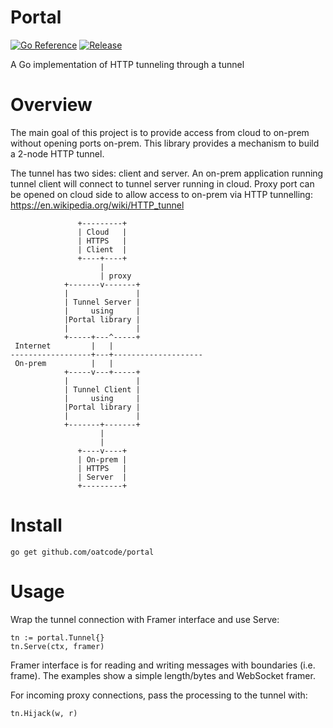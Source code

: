 # Portal

[![Go Reference](https://pkg.go.dev/badge/github.com/oatcode/portal.svg)](https://pkg.go.dev/github.com/oatcode/portal)
[![Release](https://img.shields.io/github/v/release/oatcode/portal)](https://github.com/oatcode/portal/releases)


A Go implementation of HTTP tunneling through a tunnel

# Overview

The main goal of this project is to provide access from cloud to on-prem without opening ports on-prem. This library provides a mechanism to build a 2-node HTTP tunnel.

The tunnel has two sides: client and server.
An on-prem application running tunnel client will connect to tunnel server running in cloud. Proxy port can be opened on cloud side to allow access to on-prem via HTTP tunnelling: <https://en.wikipedia.org/wiki/HTTP_tunnel>

                   +---------+
                   | Cloud   |
                   | HTTPS   |
                   | Client  |
                   +----+----+
                        |
                        | proxy
                +-------v-------+
                |               |
                | Tunnel Server |
                |     using     |
                |Portal library |
                |               |
                +-----+---^-----+
     Internet         |   |
    ------------------+---+--------------------
     On-prem          |   |
                +-----v---+-----+
                |               |
                | Tunnel Client |
                |     using     |
                |Portal library |
                |               |
                +-------+-------+
                        |
                        |
                   +----v----+
                   | On-prem |
                   | HTTPS   |
                   | Server  |
                   +---------+


# Install

    go get github.com/oatcode/portal

# Usage

Wrap the tunnel connection with Framer interface and use Serve:

    tn := portal.Tunnel{}
    tn.Serve(ctx, framer)

Framer interface is for reading and writing messages with boundaries (i.e. frame). The examples show a simple length/bytes and WebSocket framer.

For incoming proxy connections, pass the processing to the tunnel with:

    tn.Hijack(w, r)

